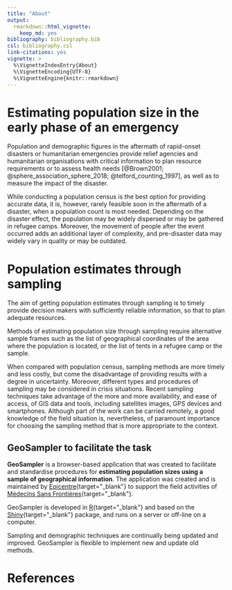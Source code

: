 ```yaml
---
title: "About"
output:
  rmarkdown::html_vignette:
    keep_md: yes
bibliography: bibliography.bib
csl: bibliography.csl
link-citations: yes
vignette: >
  %\VignetteIndexEntry{About}
  %\VignetteEncoding{UTF-8}
  %\VignetteEngine{knitr::rmarkdown}
---
```




# Estimating population size in the early phase of an emergency

Population and demographic figures in the aftermath of rapid-onset disasters or humanitarian emergencies provide relief agencies and humanitarian organisations with critical information to plan resource requirements or to assess health needs [@Brown2001; @sphere_association_sphere_2018; @telford_counting_1997], as well as to measure the impact of the disaster.

While conducting a population census is the best option for providing accurate data, it is, however, rarely feasible soon in the aftermath of a disaster, when a population count is most needed. Depending on the disaster effect, the population may be widely dispersed or may be gathered in refugee camps. Moreover, the movement of people after the event occurred adds an additional layer of complexity, and pre-disaster data may widely vary in quality or may be outdated.

# Population estimates through sampling

The aim of getting population estimates through sampling is to timely provide decision makers with sufficiently reliable information, so that to plan adequate resources.

Methods of estimating population size through sampling require alternative sample frames such as the list of geographical coordinates of the area where the population is located, or the list of tents in a refugee camp or the sample.

When compared with population census, sampling methods are more timely and less costly, but come the disadvantage of providing results with a degree in uncertainty. Moreover, different types and procedures of sampling may be considered in crisis situations. Recent sampling techniques take advantage of the more and more availability, and ease of access, of GIS data and tools, including satellites images, GPS devices and smartphones. Although part of the work can be carried remotely, a good knowledge of the field situation is, nevertheless, of paramount importance for choosing the sampling method that is more appropriate to the context.

## GeoSampler to facilitate the task

**GeoSampler** is a browser-based application that was created to facilitate and standardise procedures for **estimating population sizes using a sample of geographical information**. The application was created and is maintained by [Epicentre](https://epicentre.msf.org){target="_blank"} to support the field activities of [Médecins Sans Frontières](https://www.msf.org){target="_blank"}.

GeoSampler is developed in [R](https://www.r-project.org){target="_blank"} and based on the [Shiny](https://shiny.rstudio.com/){target="_blank"} package, and runs on a server or off-line on a computer.

Sampling and demographic techniques are continually being updated and improved. GeoSampler is flexible to implement new and update old methods.

# References
